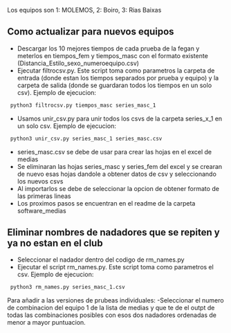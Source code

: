 Los equipos son 1: MOLEMOS, 2: Boiro, 3: Rias Baixas


## Como actualizar para nuevos equipos
- Descargar los 10 mejores tiempos de cada prueba de la fegan y meterlos en tiempos_fem y tiempos_masc con el formato existente (Distancia_Estilo_sexo_numeroequipo.csv)
- Ejecutar filtrocsv.py. Este script toma como parametros la carpeta de entrada (donde estan los tiempos separados por prueba y equipo) y la carpeta de salida (donde se guardaran todos los tiempos en un solo csv). Ejemplo de ejecucion:
```bash
 python3 filtrocsv.py tiempos_masc series_masc_1
```
- Usamos unir_csv.py para unir todos los csvs de la carpeta series_x_1 en un solo csv. Ejemplo de ejecucion:
```bash
 python3 unir_csv.py series_masc_1 series_masc.csv
```
- series_masc.csv se debe de usar para crear las hojas en el excel de medias
- Se eliminaran las hojas series_masc y series_fem del excel y se crearan de nuevo esas hojas dandole a obtener datos de csv y seleccionando los nuevos csvs
- Al importarlos se debe de seleccionar la opcion de obtener formato de las primeras lineas
- Los proximos pasos se encuentran en el readme de la carpeta software_medias


## Eliminar nombres de nadadores que se repiten y ya no estan en el club
- Seleccionar el nadador dentro del codigo de rm_names.py 
- Ejecutar el script rm_names.py. Este script toma como parametros el csv. Ejemplo de ejecucion:
```bash
 python3 rm_names.py series_masc_1.csv
```

Para añadir a las versiones de prubeas individuales:
-Seleccionar el numero de combinacion del equipo 1 de la lista de medias y que te de el outpt de todas las combinaciones posibles con esos dos nadadores
ordenadas de menor a mayor puntuacion.
